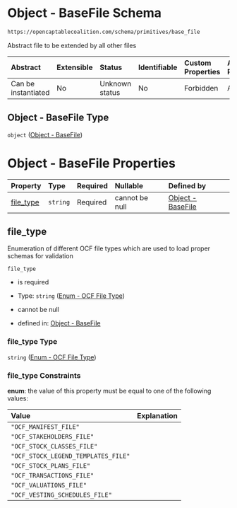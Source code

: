 # Object - BaseFile Schema

```txt
https://opencaptablecoalition.com/schema/primitives/base_file
```

Abstract file to be extended by all other files

| Abstract            | Extensible | Status         | Identifiable | Custom Properties | Additional Properties | Access Restrictions | Defined In                                                                                  |
| :------------------ | :--------- | :------------- | :----------- | :---------------- | :-------------------- | :------------------ | :------------------------------------------------------------------------------------------ |
| Can be instantiated | No         | Unknown status | No           | Forbidden         | Allowed               | none                | [BaseFile.schema.json](../../schema/primitives/BaseFile.schema.json "open original schema") |

## Object - BaseFile Type

`object` ([Object - BaseFile](basefile.md))

# Object - BaseFile Properties

| Property                | Type     | Required | Nullable       | Defined by                                                                                                                                        |
| :---------------------- | :------- | :------- | :------------- | :------------------------------------------------------------------------------------------------------------------------------------------------ |
| [file_type](#file_type) | `string` | Required | cannot be null | [Object - BaseFile](basefile-properties-enum---ocf-file-type.md "https://opencaptablecoalition.com/schema/enums/file_type#/properties/file_type") |

## file_type

Enumeration of different OCF file types which are used to load proper schemas for validation

`file_type`

*   is required

*   Type: `string` ([Enum - OCF File Type](basefile-properties-enum---ocf-file-type.md))

*   cannot be null

*   defined in: [Object - BaseFile](basefile-properties-enum---ocf-file-type.md "https://opencaptablecoalition.com/schema/enums/file_type#/properties/file_type")

### file_type Type

`string` ([Enum - OCF File Type](basefile-properties-enum---ocf-file-type.md))

### file_type Constraints

**enum**: the value of this property must be equal to one of the following values:

| Value                               | Explanation |
| :---------------------------------- | :---------- |
| `"OCF_MANIFEST_FILE"`               |             |
| `"OCF_STAKEHOLDERS_FILE"`           |             |
| `"OCF_STOCK_CLASSES_FILE"`          |             |
| `"OCF_STOCK_LEGEND_TEMPLATES_FILE"` |             |
| `"OCF_STOCK_PLANS_FILE"`            |             |
| `"OCF_TRANSACTIONS_FILE"`           |             |
| `"OCF_VALUATIONS_FILE"`             |             |
| `"OCF_VESTING_SCHEDULES_FILE"`      |             |
